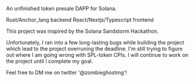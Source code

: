 An unfinished token presale DAPP for Solana.

Rust/Anchor_lang backend
React/Nextjs/Typescript frontend

This project was inspired by the Solana Sandstorm Hackathon.

Unfortunately, I ran into a few long-lasting bugs while building the project which lead to the project overruning the deadline.
I'm still trying to figure out where I am going wrong with SPL-token CPIs.
I will continue to work on the project until I complete my goal.

Feel free to DM me on twitter '@zombieghostmg'!